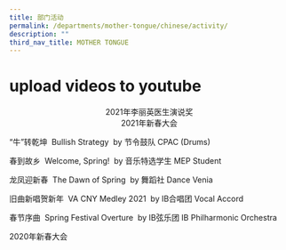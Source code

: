 ```yaml
---
title: 部门活动
permalink: /departments/mother-tongue/chinese/activity/
description: ""
third_nav_title: MOTHER TONGUE
---
```

# upload videos to youtube

<center>2021年李丽英医生演说奖</center>


<center>2021年新春大会</center>


“牛”转乾坤  Bullish Strategy  by 节令鼓队 CPAC (Drums)

春到故乡  Welcome, Spring!  by 音乐特选学生 MEP Student



龙凤迎新春  The Dawn of Spring  by 舞蹈社 Dance Venia



旧曲新唱贺新年  VA CNY Medley 2021  by IB合唱团 Vocal Accord



春节序曲  Spring Festival Overture  by IB弦乐团 IB Philharmonic Orchestra



2020年新春大会

<center></center>

<center></center>

<center></center>

<center></center>